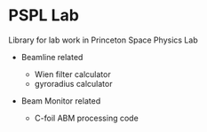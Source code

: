# PSPL Lab
Library for lab work in Princeton Space Physics Lab

- Beamline related
  - Wien filter calculator
  - gyroradius  calculator
 
- Beam Monitor related
  - C-foil ABM processing code
